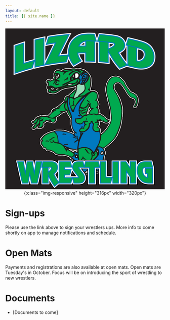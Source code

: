 ```yaml
---
layout: default
title: {{ site.name }}
---
```


<span style="display:block;text-align:center">![Lizards Wrestling](Lizards.png){:class="img-responsive" height="316px" width="320px"}</span>

# Sign-ups  
Please use the link above to sign your wrestlers ups. More info to come shortly on app to manage notifications and schedule.

# Open Mats  
Payments and registrations are also available at open mats. Open mats are Tuesday's in October. Focus will be on introducing the sport of wrestling to new wrestlers. 

# Documents
- [Documents to come] 
